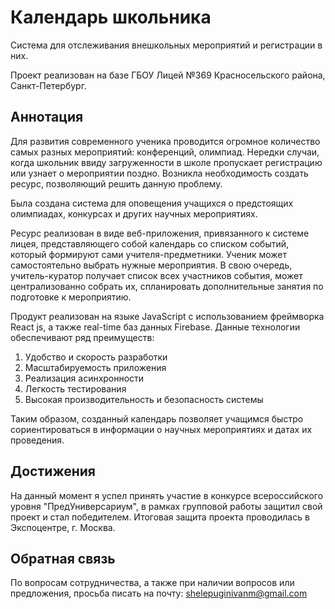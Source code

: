 # Календарь школьника

Система для отслеживания внешкольных мероприятий и регистрации в них.

Проект реализован на базе ГБОУ Лицей №369 Красносельского района, Санкт-Петербург.

## Аннотация

Для развития современного ученика проводится огромное количество самых разных мероприятий:
конференций, олимпиад. Нередки случаи, когда школьник ввиду загруженности в школе пропускает
регистрацию или узнает о мероприятии поздно. Возникла необходимость создать ресурс, позволяющий
решить данную проблему.

Была создана система для оповещения учащихся о предстоящих олимпиадах, конкурсах и других научных мероприятиях.

Ресурс реализован в виде веб-приложения, привязанного к системе лицея, представляющего собой календарь
со списком событий, который формируют сами учителя-предметники. Ученик может самостоятельно выбрать нужные
мероприятия. В свою очередь, учитель-куратор получает список всех участников события, может централизованно
собрать их, спланировать дополнительные занятия по подготовке к мероприятию.

Продукт реализован на языке JavaScript с использованием фреймворка React js, а также real-time баз данных Firebase.
Данные технологии обеспечивают ряд преимуществ:

1) Удобство и скорость разработки
2) Масштабируемость приложения
3) Реализация асинхронности
4) Легкость тестирования
5) Высокая производительность и безопасность системы

Таким образом, созданный календарь позволяет учащимся быстро сориентироваться в информации о научных мероприятиях и датах их проведения.

## Достижения

На данный момент я успел принять участие в конкурсе всероссийского уровня "ПредУниверсариум", в рамках
групповой работы защитил свой проект и стал победителем. Итоговая защита проекта проводилась в Экспоцентре, г. Москва.


## Обратная связь

По вопросам сотрудничества, а также при наличии вопросов или предложения, просьба писать на почту: shelepuginivanm@gmail.com